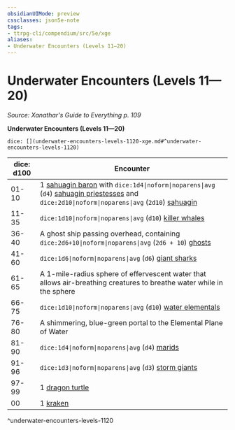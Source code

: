 ```yaml
---
obsidianUIMode: preview
cssclasses: json5e-note
tags:
- ttrpg-cli/compendium/src/5e/xge
aliases:
- Underwater Encounters (Levels 11—20)
---
```

# Underwater Encounters (Levels 11—20)
*Source: Xanathar's Guide to Everything p. 109* 

**Underwater Encounters (Levels 11—20)**

`dice: [](underwater-encounters-levels-1120-xge.md#^underwater-encounters-levels-1120)`

| dice: d100 | Encounter |
|------------|-----------|
| 01-10 | 1 [sahuagin baron](/3-Mechanics/CLI/Compendium/bestiary/humanoid/sahuagin-baron.md) with `dice:1d4\|noform\|noparens\|avg` (`d4`) [sahuagin priestesses](/3-Mechanics/CLI/Compendium/bestiary/humanoid/sahuagin-priestess.md) and `dice:2d10\|noform\|noparens\|avg` (`2d10`) [sahuagin](/3-Mechanics/CLI/Compendium/bestiary/humanoid/sahuagin.md) |
| 11-35 | `dice:1d10\|noform\|noparens\|avg` (`d10`) [killer whales](/3-Mechanics/CLI/Compendium/bestiary/beast/killer-whale.md) |
| 36-40 | A ghost ship passing overhead, containing `dice:2d6+10\|noform\|noparens\|avg` (`2d6 + 10`) [ghosts](/3-Mechanics/CLI/Compendium/bestiary/undead/ghost.md) |
| 41-60 | `dice:1d6\|noform\|noparens\|avg` (`d6`) [giant sharks](/3-Mechanics/CLI/Compendium/bestiary/beast/giant-shark.md) |
| 61-65 | A 1-mile-radius sphere of effervescent water that allows air-breathing creatures to breathe water while in the sphere |
| 66-75 | `dice:1d10\|noform\|noparens\|avg` (`d10`) [water elementals](/3-Mechanics/CLI/Compendium/bestiary/elemental/water-elemental.md) |
| 76-80 | A shimmering, blue-green portal to the Elemental Plane of Water |
| 81-90 | `dice:1d4\|noform\|noparens\|avg` (`d4`) [marids](/3-Mechanics/CLI/Compendium/bestiary/elemental/marid.md) |
| 91-96 | `dice:1d3\|noform\|noparens\|avg` (`d3`) [storm giants](/3-Mechanics/CLI/Compendium/bestiary/giant/storm-giant.md) |
| 97-99 | 1 [dragon turtle](/3-Mechanics/CLI/Compendium/bestiary/dragon/dragon-turtle.md) |
| 00 | 1 [kraken](/3-Mechanics/CLI/Compendium/bestiary/monstrosity/kraken.md) |
^underwater-encounters-levels-1120